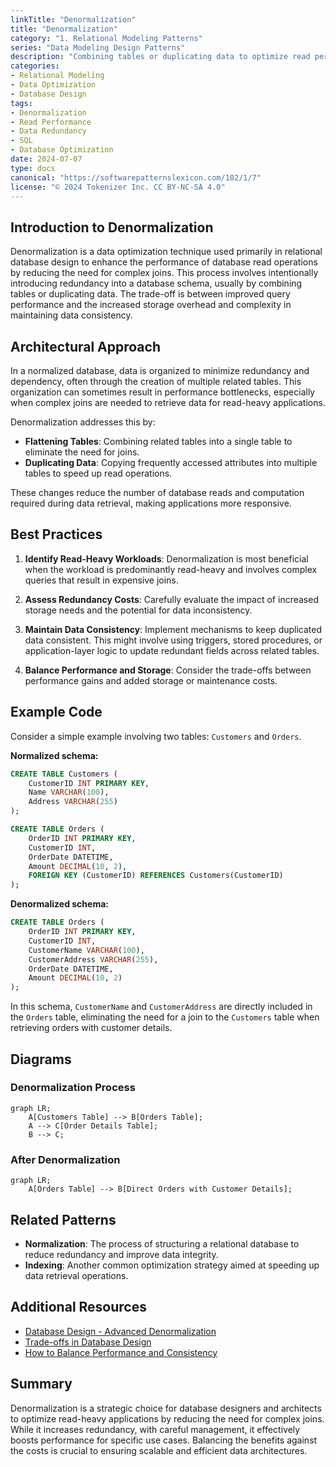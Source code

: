 ```yaml
---
linkTitle: "Denormalization"
title: "Denormalization"
category: "1. Relational Modeling Patterns"
series: "Data Modeling Design Patterns"
description: "Combining tables or duplicating data to optimize read performance at the expense of redundancy."
categories:
- Relational Modeling
- Data Optimization
- Database Design
tags:
- Denormalization
- Read Performance
- Data Redundancy
- SQL
- Database Optimization
date: 2024-07-07
type: docs
canonical: "https://softwarepatternslexicon.com/102/1/7"
license: "© 2024 Tokenizer Inc. CC BY-NC-SA 4.0"
---
```


## Introduction to Denormalization

Denormalization is a data optimization technique used primarily in relational database design to enhance the performance of database read operations by reducing the need for complex joins. This process involves intentionally introducing redundancy into a database schema, usually by combining tables or duplicating data. The trade-off is between improved query performance and the increased storage overhead and complexity in maintaining data consistency.

## Architectural Approach

In a normalized database, data is organized to minimize redundancy and dependency, often through the creation of multiple related tables. This organization can sometimes result in performance bottlenecks, especially when complex joins are needed to retrieve data for read-heavy applications. 

Denormalization addresses this by:
- **Flattening Tables**: Combining related tables into a single table to eliminate the need for joins.
- **Duplicating Data**: Copying frequently accessed attributes into multiple tables to speed up read operations.

These changes reduce the number of database reads and computation required during data retrieval, making applications more responsive.

## Best Practices

1. **Identify Read-Heavy Workloads**: Denormalization is most beneficial when the workload is predominantly read-heavy and involves complex queries that result in expensive joins.

2. **Assess Redundancy Costs**: Carefully evaluate the impact of increased storage needs and the potential for data inconsistency.

3. **Maintain Data Consistency**: Implement mechanisms to keep duplicated data consistent. This might involve using triggers, stored procedures, or application-layer logic to update redundant fields across related tables.

4. **Balance Performance and Storage**: Consider the trade-offs between performance gains and added storage or maintenance costs.

## Example Code

Consider a simple example involving two tables: `Customers` and `Orders`. 

**Normalized schema:**
```sql
CREATE TABLE Customers (
    CustomerID INT PRIMARY KEY,
    Name VARCHAR(100),
    Address VARCHAR(255)
);

CREATE TABLE Orders (
    OrderID INT PRIMARY KEY,
    CustomerID INT,
    OrderDate DATETIME,
    Amount DECIMAL(10, 2),
    FOREIGN KEY (CustomerID) REFERENCES Customers(CustomerID)
);
```

**Denormalized schema:**
```sql
CREATE TABLE Orders (
    OrderID INT PRIMARY KEY,
    CustomerID INT,
    CustomerName VARCHAR(100),
    CustomerAddress VARCHAR(255),
    OrderDate DATETIME,
    Amount DECIMAL(10, 2)
);
```
In this schema, `CustomerName` and `CustomerAddress` are directly included in the `Orders` table, eliminating the need for a join to the `Customers` table when retrieving orders with customer details.

## Diagrams

### Denormalization Process

```mermaid
graph LR;
    A[Customers Table] --> B[Orders Table];
    A --> C[Order Details Table];
    B --> C;
```

### After Denormalization

```mermaid
graph LR;
    A[Orders Table] --> B[Direct Orders with Customer Details];
```

## Related Patterns

- **Normalization**: The process of structuring a relational database to reduce redundancy and improve data integrity.
- **Indexing**: Another common optimization strategy aimed at speeding up data retrieval operations.

## Additional Resources

- [Database Design - Advanced Denormalization](https://example.com)
- [Trade-offs in Database Design](https://example.com)
- [How to Balance Performance and Consistency](https://example.com)

## Summary

Denormalization is a strategic choice for database designers and architects to optimize read-heavy applications by reducing the need for complex joins. While it increases redundancy, with careful management, it effectively boosts performance for specific use cases. Balancing the benefits against the costs is crucial to ensuring scalable and efficient data architectures.

